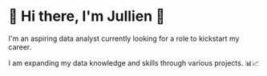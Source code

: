 # 🌼 Hi there, I'm Jullien 🌼

I'm an aspiring data analyst currently looking for a role to kickstart my career. 

I am expanding my data knowledge and skills through various projects. 📊📈


<!--
**jullienp/jullienp** is a ✨ _special_ ✨ repository because its `README.md` (this file) appears on your GitHub profile.

Here are some ideas to get you started:

- 🔭 I’m currently working on ...
- 🌱 I’m currently learning ...
- 👯 I’m looking to collaborate on ...
- 🤔 I’m looking for help with ...
- 💬 Ask me about ...
- 📫 How to reach me: ...
- 😄 Pronouns: ...
- ⚡ Fun fact: ...
-->
